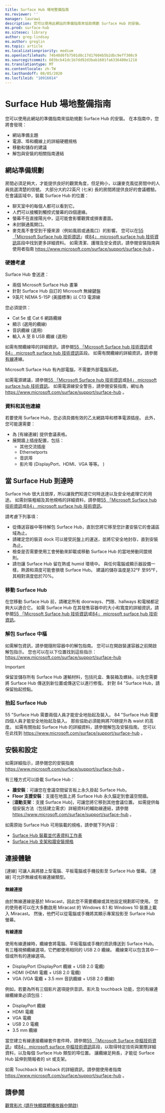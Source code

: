 ```yaml
---
title: Surface Hub 場地整備指南
ms.reviewer: ''
manager: laurawi
description: 您可以使用此網站的準備指南來協助規劃 Surface Hub 的安裝。
ms.prod: surface-hub
ms.sitesec: library
author: greg-lindsay
ms.author: greglin
ms.topic: article
ms.localizationpriority: medium
ms.openlocfilehash: 74b48d6fb7501d8c17d17604b5b2dbc9eff308c9
ms.sourcegitcommit: 603bcb41dc1b7dd92d3bab1601fa6336480e1218
ms.translationtype: MT
ms.contentlocale: zh-TW
ms.lasthandoff: 08/05/2020
ms.locfileid: "10916014"
---
```

# Surface Hub 場地整備指南 

您可以使用此網站的準備指南來協助規劃 Surface Hub 的安裝。 在本指南中，您將會發現： 
- 網站準備主題 
- 電源、埠和纜線上的詳細硬體規格
- 移動和儲存的建議 
- 解包與安裝的相關指南連結 

##  <a name="site-readiness-planning"></a>網站準備規劃

房間必須足夠大，才能提供良好的觀賞角度，但足夠小，以讓麥克風從房間中的人員挑選清楚的信號。 大部分大約22英尺 (七米) 長的房間將提供良好的會議體驗。 在會議區域中，裝載 Surface Hub 的位置：

- 聊天室中的每個人都可以看到它。
- 人們可以接觸到觸控式螢幕的四個邊緣。
- 螢幕不在直接陽光中，這可能會影響觀賞或損害畫面。
- 未封鎖通風開口。
- 麥克風不會受到干擾來源（例如風扇或通風口）的影響。
您可以在[55 「Microsoft Surface hub 技術資訊](surface-hub-technical-55.md)」或[84」 microsoft surface hub 技術資訊](surface-hub-technical-84.md)區段中找到更多詳細資料。  如需清潔、護理及安全資訊，請參閱安裝指南與使用者指南 https://www.microsoft.com/surface/support/surface-hub 。

###  <a name="hardware-considerations"></a>硬體考慮

Surface Hub 會送達：
- 兩個 Microsoft Surface Hub 畫筆
- 針對 Surface Hub 自訂的 Microsoft 無線鍵盤
- 9英尺 NEMA 5-15P (美國標準) 以 C13 電源線

您必須提供：
- Cat 5e 或 Cat 6 網路纜線
- 顯示 (選用的纜線) 
- 音訊纜線 (選用) 
- 輸入 A 至 B USB 纜線 (選用) 

如需有關纜線埠的詳細資訊，請參閱[55 「Microsoft Surface hub 技術資訊](surface-hub-technical-55.md)或[84」 microsoft surface hub 技術資訊](surface-hub-technical-84.md)區段。 如需有關纜線的詳細資訊，請參閱[有線](#wired)連線。 

Microsoft Surface Hub 有內部電腦，不需要外部電腦系統。 

如需電源建議，請參閱[55 「Microsoft Surface hub 技術資訊](surface-hub-technical-55.md)或[84」 microsoft surface hub 技術資訊](surface-hub-technical-84.md)。 如需電源線安全警告，請參閱安裝指南，網址為 https://www.microsoft.com/surface/support/surface-hub 。

###  <a name="data-and-other-connections"></a>資料和其他連線

若要使用 Surface Hub，您必須具備有效的乙太網路埠和標準電源插座。 此外，您可能還需要：

- 為 [有線連線] 提供會議表格。
- 展開牆上插座配置，包括：
    - 其他交流插座 
    - Ethernetports 
    - 音訊埠 
    - 影片埠 (DisplayPort、HDMI、VGA 等等。 )  


##  <a name="when-surface-hub-arrives"></a>當 Surface Hub 到達時

Surface Hub 很大且很厚，所以讓我們知道它何時送達以及安全地處理它的用途。 如需封裝粗細及其他規格的詳細資料，請參閱[55 「Microsoft Surface hub 技術資訊](surface-hub-technical-55.md)或[84」 microsoft surface hub 技術資訊](surface-hub-technical-84.md)。

請考慮下列事項： 
- 從傳送容器中等待解包 Surface Hub，直到您將它移至您計畫安裝它的會議區域為止。
- 請確定您的裝貨 dock 可以接受託盤上的運送，並將它安全地封存，直到安裝為止。
- 檢查是否需要使用工會勞動來卸載或移動 Surface Hub 的當地勞動同盟規則。   
- 請勿讓 Surface Hub 留在熱或 humid 環境中。 與任何電腦或顯示器設備一樣，熱源和濕度可能會損壞 Surface Hub。 建議的儲存溫度是32°F 至95°F，其相對濕度低於70%。 

###  <a name="moving-surface-hub"></a>移動 Surface Hub

在您移動 Surface Hub 前，請確定所有 doorways、門限、hallways 和電梯都足夠大以適合它。 如需 Surface Hub 在其發售容器中的大小和寬度的詳細資訊，請參閱[55 「Microsoft Surface hub 技術資訊](surface-hub-technical-55.md)或[84」 microsoft surface hub 技術資訊](surface-hub-technical-84.md)。

###  <a name="unpacking-surface-hub"></a>解包 Surface 中樞

如需解包資訊，請參閱隨附容器中的解包指南。 您可以在開啟裝運容器之前開啟解包指示。  您也可以在以下位置找到這些指示：https://www.microsoft.com/surface/support/surface-hub

>[!IMPORTANT]
>保留並儲存所有 Surface Hub 運輸材料，包括托盒、集裝箱及螺絲，以免您需要將 Surface Hub 傳送到新位置或傳送它以進行修復。 針對 84 "Surface Hub，請保留抬起控點。 

###  <a name="lifting-surface-hub"></a>抬起 Surface Hub

55 "Surface Hub 需要兩個人員才能安全地抬起及裝入。 84 "Surface Hub 需要四個人員才能安全地抬起及裝入。 那些協助必須能夠將70磅提升為 waist 的高度。 如需有關抬起 Surface Hub 的詳細資料，請參閱解包及安裝指南。 您可以在此找到 https://www.microsoft.com/surface/support/surface-hub 。

##  <a name="mounting-and-setup"></a>安裝和設定

如需詳細指示，請參閱您的安裝指南 https://www.microsoft.com/surface/support/surface-hub 。 

有三種方式可以掛載 Surface Hub：

- **牆安裝**：可讓您在會議空間留言板上永久掛起 Surface Hub。
- **Floor 支援安裝**：支援在地面上將 Surface Hub 永久錨定到會議空間牆。
- [**滾動支架**：支援 Surface Hub]，可讓您將它移到其他會議位置。 如需提供每個安裝方法（包括建立需求）詳細資料的輔助線連結，請參閱 https://www.microsoft.com/surface/support/surface-hub 。

如需原始 Surface Hub 可用裝載的規格，請參閱下列內容：

- [Surface Hub 裝載並代表資料工作表](https://download.microsoft.com/download/5/0/1/501F98D9-1BCC-4448-A1DB-47056CEE33B6/20160711_Surface_Hub_Mounts_and_Stands_Datasheet.pdf)
- [Surface Hub 支架和牆安裝規格](https://download.microsoft.com/download/7/A/7/7A75BD0F-5A46-4BCE-B313-A80E47AEB581/20160720_Combined_Stand_Wall_Mount_Drawings.pdf)

##  <a name="the-connect-experience"></a>連接體驗

[連線] 可讓人員將膝上型電腦、平板電腦或手機投影至 Surface Hub 螢幕。 [連線] 可允許無線或有線連線類型。

#### 無線連接 

由於無線連線是基於 Miracast，因此您不需要纜線或其他設定規劃即可使用。 您的使用者可以在大多數啟用 Miracast 的 Windows 8.1 和 Windows 10 裝置上載入 Miracast。 然後，他們可以從電腦或手機將其顯示專案投影至 Surface Hub 螢幕。

<span id="wired" />

#### 有線連接

使用有線連線時，纜線會將電腦、平板電腦或手機的資訊傳送到 Surface Hub。 有三種視頻纜線選項，它們都使用相同的 USB 2.0 纜線。 纜線束可以包含其中一個或所有的連線選項。

- DisplayPort (DisplayPort 纜線 + USB 2.0 電纜) 
- HDMI (HDMI 電纜 + USB 2.0 電纜) 
- VGA (VGA 電纜 + 3.5 mm 音訊纜線 + USB 2.0 纜線) 

例如，若要為所有三個影片選項提供音訊、影片及 touchback 功能，您的有線連線纜線束必須包括：

- DisplayPort 纜線 
- HDMI 電纜
- VGA 電纜
- USB 2.0 電纜
- 3.5 mm 纜線

當您建立有線連接纜線套件套件時，請參閱[55 「Microsoft Surface 中樞技術資訊](surface-hub-technical-55.md)」或[84」 microsoft surface 中樞技術資訊](surface-hub-technical-84.md)區段，以取得特定技術與實際詳細資料，以及每個 Surface Hub 類型的埠位置。 讓纜線足夠長，才能從 Surface Hub 延伸到簡報者的 sit 或支架。

如需 Touchback 和 Inkback 的詳細資訊，請參閱使用者指南 https://www.microsoft.com/surface/support/surface-hub 。 



##  <a name="see-also"></a>請參閱

[觀賞影片 (請在快顯媒體播放器中開啟)](https://compass.xbox.com/assets/27/aa/27aa7dd7-7cb7-40ea-9bd6-c7de0795f68c.mov?n=04.07.16_installation_video_01_site_readiness.mov)  
